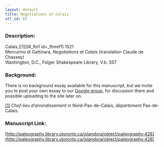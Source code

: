 ```yaml
---
layout: default
title: Negotiations at Calais
utl_id: 87
---
```


### Description:

Calais,<a id="_ftnref1 name=_ftnref1 title=">[[1]](#_ftn1 id=_ftnref1)</a> 1521 <br>
Mercurino di Gattinara, _Negotiations at Calais_ (translation Claude de Chassey)<br>
Washington, D.C., Folger Shakespeare Library, V.b. 357

### Background:

There is no background essay available for this manuscript, but we invite you to post your own essay to our [Google group](https://paleography.library.utoronto.ca/content/group-work), for discussion there and possible uploading to the site later on.

<a id="_ftn1">[[1]](#_ftnref1)</a> _Chef-lieu d’arrondissement_ in Nord-Pas-de-Calais, _département_ Pas-de-Calais. 

### Manuscript Link:

[http://paleography.library.utoronto.ca/islandora/object/paleography:428](http://paleography.library.utoronto.ca/islandora/object/paleography:428)
